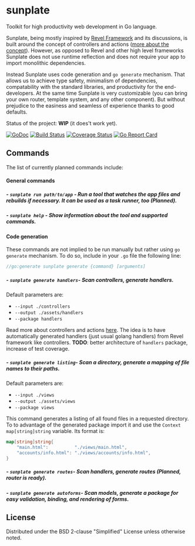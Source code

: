 # sunplate
Toolkit for high productivity web development in Go language.

Sunplate, being mostly inspired by [Revel Framework](https://github.com/revel/revel)
and its discussions, is built around the concept of
controllers and actions ([more about the concept](https://github.com/anonx/concept#concept)).
However, as opposed to Revel and other high level frameworks Sunplate does not use runtime
reflection and does not require your app to import monolithic dependencies.

Instead Sunplate uses code generation and `go generate` mechanism.
That allows us to achieve type safety, minimalism of dependencies,
compatability with the standard libraries, and productivity for the end-developers.
At the same time Sunplate is very customizable (you can bring your own router, template system,
and any other component). But without prejudice to the easiness and seamless of experience
thanks to good defaults.

Status of the project: **WIP** (it does't work yet).

[![GoDoc](https://godoc.org/github.com/anonx/sunplate?status.svg)](https://godoc.org/github.com/anonx/sunplate)
[![Build Status](https://travis-ci.org/anonx/sunplate.svg?branch=master)](https://travis-ci.org/anonx/sunplate)
[![Coverage Status](https://coveralls.io/repos/anonx/sunplate/badge.svg?branch=master)](https://coveralls.io/r/anonx/sunplate?branch=master)
[![Go Report Card](http://goreportcard.com/badge/anonx/sunplate?t=3)](http:/goreportcard.com/report/anonx/sunplate)

## Commands
The list of currently planned commands include:

#### General commands
##### - `sunplate run path/to/app` - Run a tool that watches the app files and rebuilds if necessary. It can be used as a task runner, too (Planned).
##### - `sunplate help` - Show information about the tool and supported commands.

#### Code generation
These commands are not implied to be run manually but rather using `go generate` mechanism. To do so, include in your `.go` file the following line:
```go
//go:generate sunplate generate {command} [arguments]
```

##### - `sunplate generate handlers`- Scan controllers, generate handlers.
Default parameters are:
* `--input ./controllers`
* `--output ./assets/handlers`
* `--package handlers`

Read more about controllers and actions [here](https://github.com/anonx/concept/blob/master/basics.md#basics).
The idea is to have automatically generated handlers (just usual golang handlers) from Revel framework like controllers.
**TODO**: better architecture of `handlers` package, increase of test coverage.

##### - `sunplate generate listing`- Scan a directory, generate a mapping of file names to their paths.
Default parameters are:
* `--input ./views`
* `--output ./assets/views`
* `--package views`

This command generates a listing of all found files in a requested directory.
To to advantage of the generated package import it and use the `Context map[string]string` variable.
Its format is:
```go
map[string]string{
	"main.html":          "./views/main.html",
	"accounts/info.html": "./views/accounts/info.html",
}
```

##### - `sunplate generate routes`- Scan handlers, generate routes (Planned, router is ready).

##### - `sunplate generate autoforms`- Scan models, generate a package for easy validation, binding, and rendering of forms.

## License
Distributed under the BSD 2-clause "Simplified" License unless otherwise noted.
